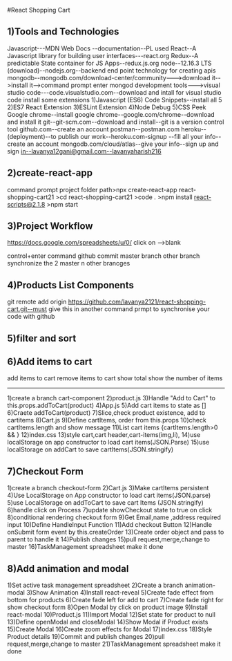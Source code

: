 #React Shopping Cart

1)Tools and Technologies
-----------------------
Javascript---MDN Web Docs --documentation--PL used
React--A Javascript library for building user interfaces---react.org
Redux--A predictable State container for JS Apps--redux.js.org
node--12.16.3 LTS (download)--nodejs.org--backend end point technology for creating apis
mongodb--mongodb.com/download-center/community--->download it-->install it-->command prompt enter mongod
development tools--->visual studio code---code.visualstudio.com--download and intall
for visual studio code install some extensions
1)Javascript (ES6) Code Snippets--install all 5
2)ES7 React Extension
3)ESLint Extension
4)Node Debug
5)CSS Peek
Google chrome--install google chrome--google.com/chrome--download and install it
git--git-scm.com--download and install--git is a version control tool
github.com--create an account
postman--postman.com
heroku--(deployment)--to publish our work--heroku.com-signup --fill all your info--create an account
mongodb.com/cloud/atlas--give your info--sign up and sign in--lavanya12gani@gmail.com--lavanyaharish216


2)create-react-app
----------------
command prompt
project folder path>npx create-react-app react-shopping-cart21
                   >cd react-shopping-cart21
                   >code .
		   >npm install react-scripts@2.1.8
                   >npm start

3)Project Workflow
------------------
https://docs.google.com/spreadsheets/u/0/
click on -->blank

control+enter command
github
commit
master branch
other branch
synchronize the 2 master n other brancges

4)Products List Components
----------------------------

git remote add origin https://github.com/lavanya2121/react-shopping-cart.git--must give this in another command prmpt to synchronise your code with github

5)filter and sort
-----------------

6)Add items to cart
-------------------
add items to cart
remove items to cart
show total
show the number of items

-------------------
1)create a branch cart-component
2)product.js
3)Handle "Add to Cart" to this.props.addToCart(product)
4)App.js
5)Add cart items to state as []
6)Craete addToCart(product)
7)Slice,check product existence, add to cartitems
8)Cart.js
9)Define cartItems, order from this.props
10)check cartItems.length and show message
11)List cart items {cartItems.length>0 && }
12)index.css
13)style cart,cart header,cart-items(img,li),
14)use localStorage on app constructor to load cart items(JSON.Parse)
15)use localStorage on addCart to save cartItems(JSON.stringify)


7)Checkout Form
----------------
1)create a branch checkout-form
2)Cart.js
3)Make cartItems persistent
4)Use LocalStorage on App constructor to load cart items(JSON.parse)
5)use LocalStorage on addToCart to save cart Items (JSON.stringify)
6)handle click on Process
7)update showCheckout state to true on click
8)conditional rendering checkout form
9)Get Email,name ,address required input
10)Define HandleInput Function
11)Add checkout Button
12)Handle onSubmit form event by this.createOrder
13)Create order object and pass to parent to handle it
14)Publish changes
15)pull request,merge,change to master
16)TaskManagement spreadsheet make it done

8)Add animation and modal
-------------------------
1)Set active task management spreadsheet
2)Create a branch animation-modal
3)Show Animation
4)Install react-reveal
5)Create fade effect from bottom for products
6)Create fade left for add to cart
7)Create fade right for show checkout form
8)Open Modal by click on product image
9)Install react-modal
10)Product.js
11)Import Modal
12)Set state for product to null
13)Define openModal and closeModal
14)Show Modal if Product exists
15)Create Modal
16)Create zoom effects for Modal
17)index.css
18)Style Product details
19)Commit and publish changes
20)pull request,merge,change to master
21)TaskManagement spreadsheet make it done

